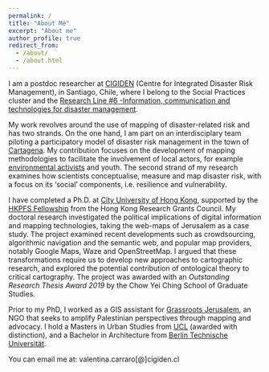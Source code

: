 ```yaml
---
permalink: /
title: "About Me"
excerpt: "About me"
author_profile: true
redirect_from: 
  - /about/
  - /about.html
---
```


I am a postdoc researcher at [CIGIDEN](http://www.cigiden.cl/en/home/) (Centre for Integrated Disaster Risk Management), in Santiago, Chile, where I belong to the Social Practices cluster and the [Research Line #6 -Information, communication and technologies for disaster management](https://www.cigiden.cl/en/l6-communication-and-emerging-technologies-for-disaster-risk-reduction/).

My work revolves around the use of mapping of disaster-related risk and has two strands. On the one hand, I am part on an interdisciplary team piloting a participatory model of disaster risk management in the town of [Cartagena](https://www.google.com/maps/place/Cartagena,+Valpara%C3%ADso/@-33.538427,-71.6334441,13z/data=!3m1!4b1!4m5!3m4!1s0x966243ffd2d49c21:0xf078adc7723cce70!8m2!3d-33.5482466!4d-71.6045745). My contribution focuses on the development of mapping methodologies to facilitate the involvement of local actors, for example [environmental activists](https://www.youtube.com/watch?v=rgTzUPkVNBQ&feature=youtu.be) and youth. The second strand of my research examines how scientists conceptualise, measure and map disaster risk, with a focus on its ‘social’ components, i.e. resilience and vulnerability.

I have completed a Ph.D. at [City University of Hong Kong](https://www.cityu.edu.hk/), supported by the [HKPFS Fellowship](https://cerg1.ugc.edu.hk/hkpfs/index.html) from the Hong Kong Research Grants Council. My doctoral research investigated the political implications of digital information and mapping technologies, taking the web-maps of Jerusalem as a case study. The project examined recent developments such as crowdsourcing, algorithmic navigation and the semantic web, and popular map providers, notably Google Maps, Waze and OpenStreetMap. I argued that these transformations require us to develop new approaches to cartographic research, and explored the potential contribution of ontological theory to critical cartography. The project was awarded with an <i>Outstanding Research Thesis Award 2019</i> by the Chow Yei Ching School of Graduate Studies.

Prior to my PhD, I worked as a GIS assistant for [Grassroots Jerusalem](https://www.grassrootsalquds.net), an NGO that seeks to amplify Palestinian perspectives through mapping and advocacy. I hold a Masters in Urban Studies from [UCL](https://www.ucl.ac.uk/) (awarded with distinction), and a Bachelor in Architecture from [Berlin Technische Universität](https://www.tu-berlin.de). 

You can email me at: valentina.carraro[@]cigiden.cl
